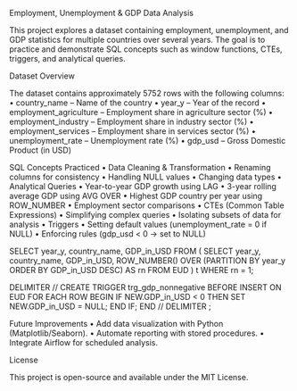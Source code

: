 Employment, Unemployment & GDP Data Analysis

This project explores a dataset containing employment, unemployment, and GDP statistics for multiple countries over several years. The goal is to practice and demonstrate SQL concepts such as window functions, CTEs, triggers, and analytical queries.

 Dataset Overview

The dataset contains approximately 5752 rows with the following columns:
	•	country_name – Name of the country
	•	year_y – Year of the record
	•	employment_agriculture – Employment share in agriculture sector (%)
	•	employment_industry – Employment share in industry sector (%)
	•	employment_services – Employment share in services sector (%)
	•	unemployment_rate – Unemployment rate (%)
	•	gdp_usd – Gross Domestic Product (in USD)

 SQL Concepts Practiced
	•	Data Cleaning & Transformation
	•	Renaming columns for consistency
	•	Handling NULL values
	•	Changing data types
	•	Analytical Queries
	•	Year-to-year GDP growth using LAG
	•	3-year rolling average GDP using AVG OVER
	•	Highest GDP country per year using ROW_NUMBER
	•	Employment sector comparisons
	•	CTEs (Common Table Expressions)
	•	Simplifying complex queries
	•	Isolating subsets of data for analysis
	•	Triggers
	•	Setting default values (unemployment_rate = 0 if NULL)
	•	Enforcing rules (gdp_usd < 0 → set to NULL)

  SELECT year_y, country_name, GDP_in_USD
FROM (
  SELECT year_y, country_name, GDP_in_USD,
         ROW_NUMBER() OVER (PARTITION BY year_y ORDER BY GDP_in_USD DESC) AS rn
  FROM EUD
) t
WHERE rn = 1;

DELIMITER //
CREATE TRIGGER trg_gdp_nonnegative
BEFORE INSERT ON EUD
FOR EACH ROW
BEGIN
  IF NEW.GDP_in_USD < 0 THEN
    SET NEW.GDP_in_USD = NULL;
  END IF;
END //
DELIMITER ;

 Future Improvements
	•	Add data visualization with Python (Matplotlib/Seaborn).
	•	Automate reporting with stored procedures.
	•	Integrate Airflow for scheduled analysis.

 License

This project is open-source and available under the MIT License.
